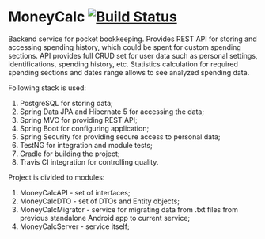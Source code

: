 # MoneyCalc [![Build Status](https://travis-ci.org/Stormcss/MoneyCalc.svg?branch=master)](https://travis-ci.org/Stormcss/MoneyCalc)

Backend service for pocket bookkeeping. 
Provides REST API for storing and accessing spending history, which could be spent for custom spending sections. 
API provides full CRUD set for user data such as personal settings, identifications, spending history, etc.
Statistics calculation for required spending sections and dates range allows to see analyzed spending data.

Following stack is used:
1) PostgreSQL for storing data;
2) Spring Data JPA and Hibernate 5 for accessing the data;
3) Spring MVC for providing REST API;
4) Spring Boot for configuring application;
5) Spring Security for providing secure access to personal data;
6) TestNG for integration and module tests;
7) Gradle for building the project;
8) Travis CI integration for controlling quality.

Project is divided to modules: 
1) MoneyCalcAPI - set of interfaces;
2) MoneyCalcDTO - set of DTOs and Entity objects;
3) MoneyCalcMigrator - service for migrating data from .txt files from previous standalone Android app to current service;
4) MoneyCalcServer - service itself;
